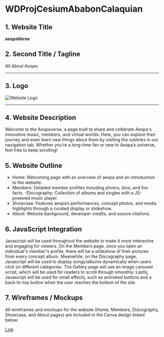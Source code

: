 # WDProjCesiumAbabonCalaquian

## 1. Website Title
**aespaVerse**

## 2. Second Title / Tagline
*All About Aespa.*

---

## 3. Logo
![Website Logo](https://media.discordapp.net/attachments/1404769643297636422/1432932351016435813/Untitled_Artwork_87.png?ex=6902d9bf&is=6901883f&hm=e6a18f3ac39edde5f980b2178a75607c18098c52a178478bdf261015d0138de1&=&format=webp&quality=lossless&width=1620&height=912)

---

## 4. Website Description
 Welcome to the Aespaverse, a page built to share and celebrate Aespa's innovative music, members, and virtual worlds. Here, you can explore their journey and even learn new things about them by visiting the sublinks in our navigation tab. Whether you’re a long-time fan or new to Aespa’s universe, feel free to keep scrolling!

## 5. Website Outline
- Home: Welcoming page with an overview of aespa and an introduction to the website.
- Members: Detailed member profiles including photos, bios, and fun facts.
-Discography: Collection of albums and singles with a JS-powered music player.
- Showcase: Features aespa’s performances, concept photos, and media highlights through a curated display or slideshow.
- About: Website background, developer credits, and source citations.

## 6. JavaScript Integration
Javascript will be used throughout the website to make it more interactive and engaging for viewers. On the Members page, once you open an individual's member's profile, there will be a slideshow of their pictures from every concept album. Meanwhile, on the Discography page, Javascript will be used to display songs/albums dynamically when users click on different categories. The Gallery page will use an image carousel script, which will be used for readers to scroll through smoothly. Lastly, Javascript will be used for small effects, such as animated buttons and a back-to-top button when the user reaches the bottom of the site.


## 7. Wireframes / Mockups
All wireframes and mockups for the website (Home, Members, Discography, Showcase, and About pages) are included in the Canva design linked below:

[Link](https://www.canva.com/design/DAG3I834EAs/uXoh5mEm2Tz_ic8X1Uv_Vg/edit?utm_content=DAG3I834EAs&utm_campaign=designshare&utm_medium=link2&utm_source=sharebuttone)

